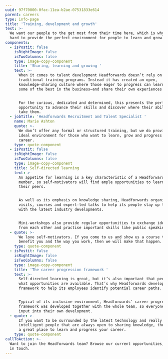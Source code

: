 ```yaml
---
uuid: 97f70000-0fac-11ea-b2ae-07531833e614
parent: careers
type: info-page
title: 'Training, development and growth'
text: >-
  We want our people to the get most from their time here, which is why we work
  hard to provide the perfect environment for people to learn and grow.
components:
  - isPostit: false
    isRightImage: false
    isTwoColumns: false
    type: image-copy-component
    title: 'Sharing, learning and growing '
    text: >-
      When it comes to talent development Headforwards doesn’t rely on
      traditional training programs. Instead it has created an open,
      knowledge-sharing culture where those eager to progress can learn from
      some of the best in the business—and share their own experiences in turn. 


      For the curious, dedicated and determined, this presents the perfect
      opportunity to advance their skills and discover where their ability can
      take them.
  - jobTitle: 'Headforwards Recruitment and Talent Specialist '
    name: Marie Ashton
    quote: >-
      We don’t offer any formal or structured training, but we do provide the
      ideal environment for those who want to learn, grow and progress their
      career.
    type: quote-component
  - isPostit: false
    isRightImage: false
    isTwoColumns: false
    type: image-copy-component
    title: Self-directed learning
    text: >-
      An appetite for learning is a key characteristic of a Headforwards team
      member, so self-motivators will find ample opportunities to learn from
      their peers. 


      As well as its emphasis on knowledge sharing, Headforwards organises event
      visits, courses and expert-led talks to help its people stay up to date
      with the latest industry developments. 


      Mini-workshops also provide regular opportunities to exchange ideas, learn
      from each other and practise important skills like public speaking.
  - quote: >-
      We love self-motivators. If you come to us and show us a course that will
      benefit you and the way you work, then we will make that happen.
    type: quote-component
  - isPostit: false
    isRightImage: false
    isTwoColumns: false
    type: image-copy-component
    title: 'The career progression framework '
    text: >-
      Self-directed learning is great, but it’s also important that people know
      what opportunities are available. That’s why Headforwards developed a
      framework to help its employees identify potential career paths. 


      Typical of its inclusive environment, Headforwards’ career progression
      framework was developed together with the whole team, so everyone has
      input into their own development.
  - quote: >-
      If you want to be surrounded by the latest technology and really
      intelligent people that are always open to sharing knowledge, then this is
      a great place to learn and progress your career.
    type: quote-component
callToAction: >-
  Want to join the Headforwards team? Browse our current opportunities, or get
  in touch.
---
```


